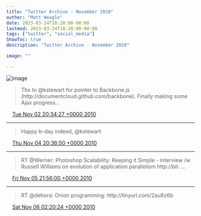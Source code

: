 ```yaml
---
title: "Twitter Archive - November 2010"
author: "Matt Weagle"
date: 2023-03-24T18:20:00-08:00
lastmod: 2023-03-24T18:20:00-08:00
tags: ["twitter", "social_media"]
ShowToc: true
description: "Twitter Archive - November 2010"

image: ""

---
```

![image](/sadtwitterbird3.jpg)

> Thx to @kstewart for pointer to Backbone\.js \(http://documentcloud\.github\.com/backbone\)\.  Finally making some Ajax progress\.\.\.

<img src="./media/tweet.ico" width="12" /> [Tue Nov 02 20:34:27 +0000 2010](https://twitter.com/mweagle/status/29503056295)

----

> Happy b\-day indeed, @kstewart

<img src="./media/tweet.ico" width="12" /> [Thu Nov 04 20:36:50 +0000 2010](https://twitter.com/mweagle/status/29699058779)

----

> RT @Werner: Photoshop Scalability: Keeping it Simple \- interview /w Russell Williams on evolution of application parallelism http://bit\. \.\.\.

<img src="./media/tweet.ico" width="12" /> [Fri Nov 05 21:56:00 +0000 2010](https://twitter.com/mweagle/status/667671859306496)

----

> RT @dehora: Onion programming: http://tinyurl\.com/2au8z6b

<img src="./media/tweet.ico" width="12" /> [Sat Nov 06 02:20:24 +0000 2010](https://twitter.com/mweagle/status/734212223148032)